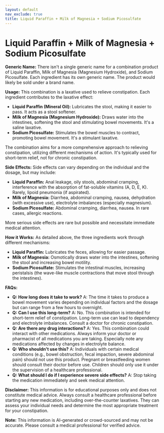 ```yaml
---
layout: default
nav_exclude: true
title: Liquid Paraffin + Milk of Magnesia + Sodium Picosulfate
---
```


# Liquid Paraffin + Milk of Magnesia + Sodium Picosulfate

**Generic Name:**  There isn't a single generic name for a combination product of Liquid Paraffin, Milk of Magnesia (Magnesium Hydroxide), and Sodium Picosulfate.  Each ingredient has its own generic name.  The product would likely be sold under a brand name.


**Usage:** This combination is a laxative used to relieve constipation.  Each ingredient contributes to the laxative effect:

* **Liquid Paraffin (Mineral Oil):** Lubricates the stool, making it easier to pass.  It acts as a stool softener.
* **Milk of Magnesia (Magnesium Hydroxide):**  Draws water into the intestines, softening the stool and stimulating bowel movements. It's a saline laxative.
* **Sodium Picosulfate:** Stimulates the bowel muscles to contract, promoting bowel movement. It's a stimulant laxative.

The combination aims for a more comprehensive approach to relieving constipation, utilizing different mechanisms of action.  It's typically used for short-term relief, not for chronic constipation.


**Side Effects:** Side effects can vary depending on the individual and the dosage, but may include:

* **Liquid Paraffin:**  Anal leakage, oily stools, abdominal cramping, interference with the absorption of fat-soluble vitamins (A, D, E, K).  Rarely, lipoid pneumonia (if aspirated).
* **Milk of Magnesia:** Diarrhea, abdominal cramping, nausea, dehydration (with excessive use), electrolyte imbalances (especially magnesium).
* **Sodium Picosulfate:** Abdominal cramping, diarrhea, nausea.  In rare cases, allergic reactions.

More serious side effects are rare but possible and necessitate immediate medical attention.


**How it Works:**  As detailed above, the three ingredients work through different mechanisms:

* **Liquid Paraffin:**  Lubricates the feces, allowing for easier passage.
* **Milk of Magnesia:**  Osmotically draws water into the intestines, softening the stool and increasing bowel motility.
* **Sodium Picosulfate:** Stimulates the intestinal muscles, increasing peristalsis (the wave-like muscle contractions that move stool through the intestines).


**FAQs:**

* **Q: How long does it take to work?** A: The time it takes to produce a bowel movement varies depending on individual factors and the dosage but can range from a few hours to overnight.
* **Q: Can I use this long-term?** A: No. This combination is intended for short-term relief of constipation. Long-term use can lead to dependency and electrolyte imbalances.  Consult a doctor for chronic constipation.
* **Q: Are there any drug interactions?** A: Yes.  This combination could interact with other medications.  Always inform your doctor or pharmacist of all medications you are taking.  Especially note any medications affected by changes in electrolyte balance.
* **Q: Who shouldn't use this?** A: Individuals with certain medical conditions (e.g., bowel obstruction, fecal impaction, severe abdominal pain) should not use this product. Pregnant or breastfeeding women should consult their doctor before use. Children should only use it under the supervision of a healthcare professional.
* **Q: What should I do if I experience severe side effects?** A: Stop taking the medication immediately and seek medical attention.


**Disclaimer:** This information is for educational purposes only and does not constitute medical advice.  Always consult a healthcare professional before starting any new medication, including over-the-counter laxatives.  They can assess your individual needs and determine the most appropriate treatment for your constipation.


**Note:** This information is AI-generated or crowd-sourced and may not be accurate. Please consult a medical professional for verified advice.